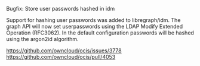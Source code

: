 Bugfix: Store user passwords hashed in idm

Support for hashing user passwords was added to libregraph/idm. The graph API will
now set userpasswords using the LDAP Modify Extended Operation (RFC3062). In the default
configuration passwords will be hashed using the argon2id algorithm.

https://github.com/owncloud/ocis/issues/3778
https://github.com/owncloud/ocis/pull/4053
